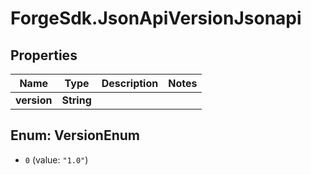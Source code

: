 # ForgeSdk.JsonApiVersionJsonapi

## Properties
Name | Type | Description | Notes
------------ | ------------- | ------------- | -------------
**version** | **String** |  | 


<a name="VersionEnum"></a>
## Enum: VersionEnum


* `0` (value: `"1.0"`)





